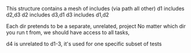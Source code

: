 This structure contains a mesh of includes (via path all other)
d1 includes d2,d3
d2 includes d3,d1
d3 includes d1,d2

Each dir pretends to be a separate, unrelated, project
No matter which dir you run t from, we should have access to all tasks,

d4 is unrelated to d1-3, it's used for one specific subset of tests


